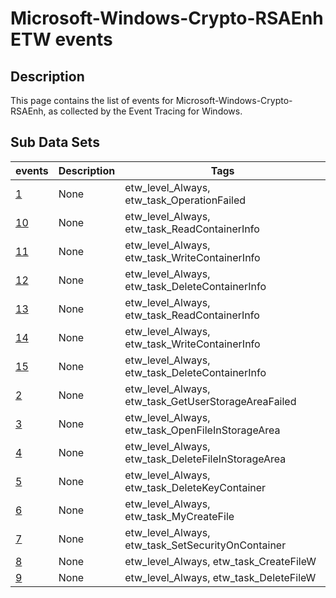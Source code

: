 # Microsoft-Windows-Crypto-RSAEnh ETW events

## Description
This page contains the list of events for Microsoft-Windows-Crypto-RSAEnh, as collected by the Event Tracing for Windows.

## Sub Data Sets
|events|Description|Tags|
|---|---|---|
|[1](events/event-1.md)|None|etw_level_Always, etw_task_OperationFailed|
|[10](events/event-10.md)|None|etw_level_Always, etw_task_ReadContainerInfo|
|[11](events/event-11.md)|None|etw_level_Always, etw_task_WriteContainerInfo|
|[12](events/event-12.md)|None|etw_level_Always, etw_task_DeleteContainerInfo|
|[13](events/event-13.md)|None|etw_level_Always, etw_task_ReadContainerInfo|
|[14](events/event-14.md)|None|etw_level_Always, etw_task_WriteContainerInfo|
|[15](events/event-15.md)|None|etw_level_Always, etw_task_DeleteContainerInfo|
|[2](events/event-2.md)|None|etw_level_Always, etw_task_GetUserStorageAreaFailed|
|[3](events/event-3.md)|None|etw_level_Always, etw_task_OpenFileInStorageArea|
|[4](events/event-4.md)|None|etw_level_Always, etw_task_DeleteFileInStorageArea|
|[5](events/event-5.md)|None|etw_level_Always, etw_task_DeleteKeyContainer|
|[6](events/event-6.md)|None|etw_level_Always, etw_task_MyCreateFile|
|[7](events/event-7.md)|None|etw_level_Always, etw_task_SetSecurityOnContainer|
|[8](events/event-8.md)|None|etw_level_Always, etw_task_CreateFileW|
|[9](events/event-9.md)|None|etw_level_Always, etw_task_DeleteFileW|
